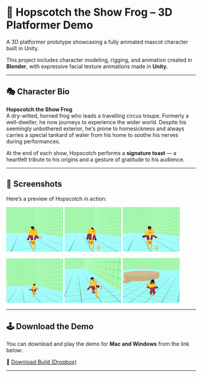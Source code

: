 # 🐸 Hopscotch the Show Frog – 3D Platformer Demo

A 3D platformer prototype showcasing a fully animated mascot character built in Unity.

This project includes character modeling, rigging, and animation created in **Blender**, with expressive facial texture animations made in **Unity**.

---

## 🎭 Character Bio

**Hopscotch the Show Frog**  
A dry-witted, horned frog who leads a travelling circus troupe. Formerly a well-dweller, he now journeys to experience the wider world. Despite his seemingly unbothered exterior, he's prone to homesickness and always carries a special tankard of water from his home to soothe his nerves during performances.

At the end of each show, Hopscotch performs a **signature toast** — a heartfelt tribute to his origins and a gesture of gratitude to his audience.

---

## 📸 Screenshots

Here’s a preview of Hopscotch in action:

<p float="left">
  <img src="Assets/image1.png" width="30%" />
  <img src="Assets/image2.png" width="30%" />
  <img src="Assets/image3.png" width="30%" />
</p>

<p float="left">
  <img src="Assets/image4.png" width="30%" />
  <img src="Assets/image5.png" width="30%" />
  <img src="Assets/image6.png" width="30%" />
</p>

---

## 🕹️ Download the Demo

You can download and play the demo for **Mac and Windows** from the link below:

🔗 [Download Build (Dropbox)](https://www.dropbox.com/scl/fo/i6no409g0s6zamk3f85tt/AMZ5GpidqcwPxfx2w6rrFUY?rlkey=2yap94vhws2satiwfwg9hx0u2&st=ndjxtnlu&dl=0)

---
 

